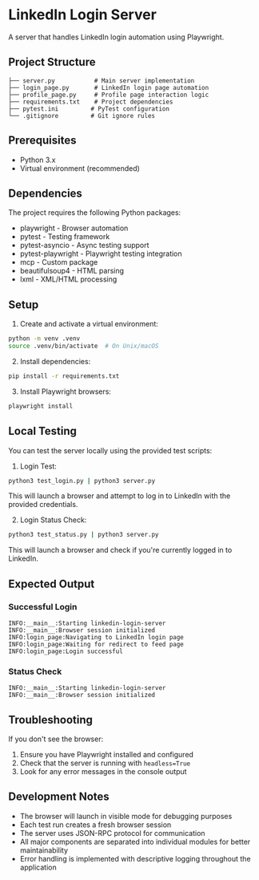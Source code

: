 # LinkedIn Login Server

A server that handles LinkedIn login automation using Playwright.

## Project Structure

```
├── server.py           # Main server implementation
├── login_page.py       # LinkedIn login page automation
├── profile_page.py     # Profile page interaction logic
├── requirements.txt    # Project dependencies
├── pytest.ini         # PyTest configuration
└── .gitignore         # Git ignore rules
```

## Prerequisites

- Python 3.x
- Virtual environment (recommended)

## Dependencies

The project requires the following Python packages:
- playwright - Browser automation
- pytest - Testing framework
- pytest-asyncio - Async testing support
- pytest-playwright - Playwright testing integration
- mcp - Custom package
- beautifulsoup4 - HTML parsing
- lxml - XML/HTML processing

## Setup

1. Create and activate a virtual environment:
```bash
python -m venv .venv
source .venv/bin/activate  # On Unix/macOS
```

2. Install dependencies:
```bash
pip install -r requirements.txt
```

3. Install Playwright browsers:
```bash
playwright install
```

## Local Testing

You can test the server locally using the provided test scripts:

1. Login Test:
```bash
python3 test_login.py | python3 server.py
```
This will launch a browser and attempt to log in to LinkedIn with the provided credentials.

2. Login Status Check:
```bash
python3 test_status.py | python3 server.py
```
This will launch a browser and check if you're currently logged in to LinkedIn.

## Expected Output

### Successful Login
```
INFO:__main__:Starting linkedin-login-server
INFO:__main__:Browser session initialized
INFO:login_page:Navigating to LinkedIn login page
INFO:login_page:Waiting for redirect to feed page
INFO:login_page:Login successful
```

### Status Check
```
INFO:__main__:Starting linkedin-login-server
INFO:__main__:Browser session initialized
```

## Troubleshooting

If you don't see the browser:
1. Ensure you have Playwright installed and configured
2. Check that the server is running with `headless=True`
3. Look for any error messages in the console output

## Development Notes

- The browser will launch in visible mode for debugging purposes
- Each test run creates a fresh browser session
- The server uses JSON-RPC protocol for communication
- All major components are separated into individual modules for better maintainability
- Error handling is implemented with descriptive logging throughout the application
